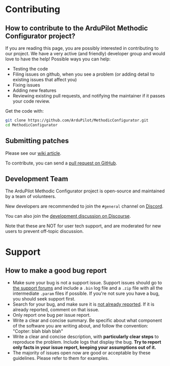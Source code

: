 # Contributing

## How to contribute to the ArduPilot Methodic Configurator project?

If you are reading this page, you are possibly interested in contributing to our project.
We have a very active (and friendly) developer group and would love to have the help!
Possible ways you can help:

* Testing the code
* Filing issues on github, when you see a problem (or adding detail to existing issues that affect you)
* Fixing issues
* Adding new features
* Reviewing existing pull requests, and notifying the maintainer if it passes your code review.

Get the code with:

```bash
git clone https://github.com/ArduPilot/MethodicConfigurator.git
cd MethodicConfigurator
```

## Submitting patches

Please see our [wiki article](https://ardupilot.org/dev/docs/submitting-patches-back-to-master.html).

To contribute, you can send a [pull request on GitHub](https://github.com/ArduPilot/MethodicConfigurator/pulls).

## Development Team

The ArduPilot Methodic Configurator project is open-source and maintained by a team of volunteers.

New developers are recommended to join the `#general` channel on
[Discord](https://ardupilot.org/discord).

You can also join the
[development discussion on Discourse](https://discuss.ardupilot.org/c/development-team).

Note that these are NOT for user tech support, and are moderated
for new users to prevent off-topic discussion.

# Support

## How to make a good bug report

* Make sure your bug is not a support issue. Support issues should go to [the support forums](http://discuss.ardupilot.org/t/new-ardupilot-methodic-configurator-gui/115038/1) and include a `.bin` log file and a `.zip` file with all the intermediate `.param` files if possible. If you're not sure you have a bug, you should seek support first.
* Search for your bug, and make sure it is [not already reported](https://github.com/ArduPilot/MethodicConfigurator/issues). If it is already reported, comment on that issue.
* Only report one bug per issue report.
* Write a clear and concise summary. Be specific about what component of the software you are writing about, and follow the convention: "Copter: blah blah blah"
* Write a clear and concise description, with **particularly clear steps** to reproduce the problem. Include logs that display the bug. **Try to report only facts in your issue report, keeping your assumptions out of it.**
* The majority of issues open now are good or acceptable by these guidelines. Please refer to them for examples.
